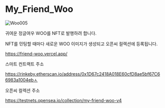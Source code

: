 # My_Friend_Woo

![Woo005](https://user-images.githubusercontent.com/40536266/169993997-f16239a3-5433-4374-b3b4-3a59f8220d0c.png)

귀여운 정글여우 WOO를 NFT로 발행하려 합니다.

NFT를 민팅할 때마다 새로운 WOO 이미지가 생성되고 오픈씨 컬렉션에 등록됩니다.

https://friend-woo.vercel.app/

스마트 컨트랙트 주소

https://rinkeby.etherscan.io/address/0x1D67c2418A018E60cfD8ae5bf67C66983a1004ebㅅ

오픈씨 컬렉션 주소

https://testnets.opensea.io/collection/my-friend-woo-v4

